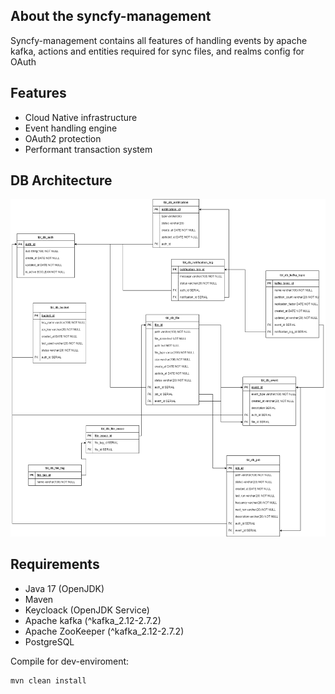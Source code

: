 ## About the syncfy-management

Syncfy-management contains all features of handling events by apache kafka, actions and entities 
required for sync files, and realms config for OAuth 

## Features

- Cloud Native infrastructure
- Event handling engine
- OAuth2 protection
- Performant transaction system

## DB Architecture
![DB-Architecture](https://raw.githubusercontent.com/p-jacobo2012240/syncfy-management/master/src/main/resources/diagrams/ERD-Syncfy-DB-reboot-2k24.png)

## Requirements

- Java 17 (OpenJDK)
- Maven
- Keycloack (OpenJDK Service) 
- Apache kafka (^kafka_2.12-2.7.2)
- Apache ZooKeeper (^kafka_2.12-2.7.2)
- PostgreSQL


Compile for dev-enviroment:
```sh
mvn clean install
```



